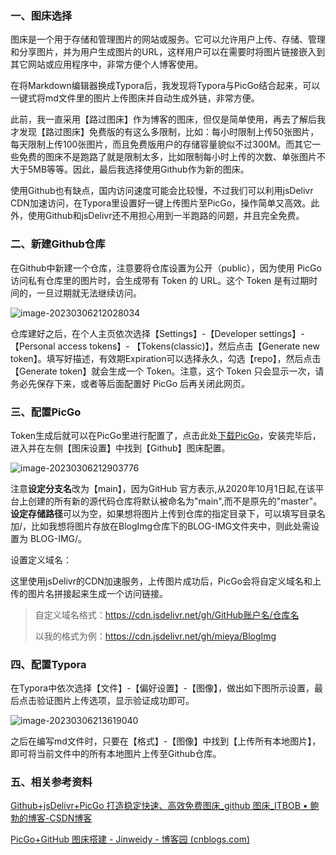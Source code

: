 ### 一、图床选择

图床是一个用于存储和管理图片的网站或服务。它可以允许用户上传、存储、管理和分享图片，并为用户生成图片的URL，这样用户可以在需要时将图片链接嵌入到其它网站或应用程序中，非常方便个人博客使用。

在将Markdown编辑器换成Typora后，我发现将Typora与PicGo结合起来，可以一键式将md文件里的图片上传图床并自动生成外链，非常方便。

此前，我一直采用【路过图床】作为博客的图床，但仅是简单使用，再去了解后我才发现【路过图床】免费版的有这么多限制，比如：每小时限制上传50张图片，每天限制上传100张图片，而且免费版用户的存储容量貌似不过300M。而其它一些免费的图床不是跑路了就是限制太多，比如限制每小时上传的次数、单张图片不大于5MB等等。因此，最后我选择使用Github作为新的图床。

使用Github也有缺点，国内访问速度可能会比较慢，不过我们可以利用jsDelivr CDN加速访问，在Typora里设置好一键上传图片至PicGo，操作简单又高效。此外，使用Github和jsDelivr还不用担心用到一半跑路的问题，并且完全免费。



### 二、新建Github仓库

在Github中新建一个仓库，注意要将仓库设置为公开（public），因为使用 PicGo 访问私有仓库里的图片时，会生成带有 Token 的 URL。这个 Token 是有过期时间的，一旦过期就无法继续访问。

![image-20230306212028034](https://cdn.jsdelivr.net/gh/mieya/BlogImg/BLOG-IMG/image-20230306212028034.png)

仓库建好之后，在个人主页依次选择【Settings】-【Developer settings】-【Personal access tokens】- 【Tokens(classic)】，然后点击【Generate new token】。填写好描述，有效期Expiration可以选择永久，勾选【repo】，然后点击【Generate token】就会生成一个 Token。注意，这个 Token 只会显示一次，请务必先保存下来，或者等后面配置好 PicGo 后再关闭此网页。

### 三、配置PicGo

Token生成后就可以在PicGo里进行配置了，点击此处[下载PicGo](https://github.com/Molunerfinn/picgo/releases)，安装完毕后，进入并在左侧【图床设置】中找到【Github】图床配置。

![image-20230306212903776](https://cdn.jsdelivr.net/gh/mieya/BlogImg/BLOG-IMG/image-20230306212903776.png)

注意**设定分支名**改为【main】，因为GitHub 官方表示,从2020年10月1日起,在该平台上创建的所有新的源代码仓库将默认被命名为"main",而不是原先的"master"。**设定存储路径**可以为空，如果想将图片上传到仓库的指定目录下，可以填写目录名加/，比如我想将图片存放在BlogImg仓库下的BLOG-IMG文件夹中，则此处需设置为 BLOG-IMG/。

设置定义域名：

这里使用jsDelivr的CDN加速服务，上传图片成功后，PicGo会将自定义域名和上传的图片名拼接起来生成一个访问链接。

> 自定义域名格式：https://cdn.jsdelivr.net/gh/GitHub账户名/仓库名 
>
> 以我的格式为例：https://cdn.jsdelivr.net/gh/mieya/BlogImg

### 四、配置Typora

在Typora中依次选择【文件】-【偏好设置】-【图像】，做出如下图所示设置，最后点击验证图片上传选项，显示验证成功即可。

![image-20230306213619040](https://cdn.jsdelivr.net/gh/mieya/BlogImg/BLOG-IMG/image-20230306213619040.png)

之后在编写md文件时，只要在【格式】-【图像】中找到【上传所有本地图片】，即可将当前文件中的所有本地图片上传至Github仓库。

### 五、相关参考资料

[Github+jsDelivr+PicGo 打造稳定快速、高效免费图床_github 图床_ITBOB • 鲍勃的博客-CSDN博客](https://blog.csdn.net/qq_36759224/article/details/98058240)

[PicGo+GitHub 图床搭建 - Jinweidy - 博客园 (cnblogs.com)](https://www.cnblogs.com/wdysblog/p/16610733.html#1-绑定github图床)

